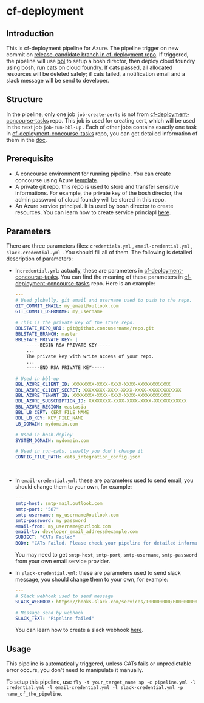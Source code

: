 # cf-deployment

## Introduction

This is cf-deployment pipeline for Azure. The pipeline trigger on new commit on [release-candidate branch in cf-deployment repo](https://github.com/cloudfoundry/cf-deployment/tree/release-candidate). If triggered, the pipeline will use [bbl](https://github.com/cloudfoundry/bosh-bootloader) to setup a bosh director, then deploy cloud foundry using bosh, run cats on cloud foundry. If cats passed, all allocated resources will be deleted safely; if cats failed, a notification email and a slack message will be send to developer.

## Structure

In the pipeline, only one job `job-create-certs` is not from [cf-deployment-concourse-tasks](https://github.com/cloudfoundry/cf-deployment-concourse-tasks) repo. This job is used for creating cert, which will be used in the next job `job-run-bbl-up` . Each of other jobs contains exactly one task in  [cf-deployment-concourse-tasks](https://github.com/cloudfoundry/cf-deployment-concourse-tasks) repo, you can get detailed information of them in the [doc](https://github.com/cloudfoundry/cf-deployment-concourse-tasks#tasks).

## Prerequisite

- A concourse environment for running pipeline. You can create concourse using Azure [template](https://github.com/Azure/azure-quickstart-templates/tree/master/concourse-ci).
- A private git repo, this repo is used to store and transfer sensitive informations. For example, the private key of the bosh director, the admin password of cloud foundry will be stored in this repo.
- An Azure service principal. It is used by bosh director to create resources. You can learn how to create service princiapl [here](https://docs.microsoft.com/en-us/cli/azure/create-an-azure-service-principal-azure-cli?toc=%2Fazure%2Fazure-resource-manager%2Ftoc.json&view=azure-cli-latest).

## Parameters

There are three parameters files: `credentials.yml` , `email-credential.yml` , `slack-credential.yml` . You should fill all of them. The following is detailed description of parameters:

- In`credential.yml`: actually, these are parameters in [cf-deployment-concourse-tasks](https://github.com/cloudfoundry/cf-deployment-concourse-tasks). You can find the meaning of these parameters in [cf-deployment-concourse-tasks](https://github.com/cloudfoundry/cf-deployment-concourse-tasks) repo. Here is an example:

  ```yaml
  ---
  # Used globally, git email and username used to push to the repo.
  GIT_COMMIT_EMAIL: my_email@outlook.com
  GIT_COMMIT_USERNAME: my_username

  # This is the private key of the store repo.
  BBLSTATE_REPO_URI: git@github.com:username/repo.git
  BBLSTATE_BRANCH: master
  BBLSTATE_PRIVATE_KEY: |
      -----BEGIN RSA PRIVATE KEY-----
      ...
      The private key with write access of your repo.
      ...
      -----END RSA PRIVATE KEY-----

  # Used in bbl-up
  BBL_AZURE_CLIENT_ID: XXXXXXXX-XXXX-XXXX-XXXX-XXXXXXXXXXXX
  BBL_AZURE_CLIENT_SECRET: XXXXXXXX-XXXX-XXXX-XXXX-XXXXXXXXXXXX
  BBL_AZURE_TENANT_ID: XXXXXXXX-XXXX-XXXX-XXXX-XXXXXXXXXXXX
  BBL_AZURE_SUBSCRIPTION_ID: XXXXXXXX-XXXX-XXXX-XXXX-XXXXXXXXXXXX
  BBL_AZURE_REGION: eastasia
  BBL_LB_CERT: CERT_FILE_NAME
  BBL_LB_KEY: KEY_FILE_NAME
  LB_DOMAIN: mydomain.com

  # Used in bosh-deploy
  SYSTEM_DOMAIN: mydomain.com

  # Used in run-cats, usually you don't change it
  CONFIG_FILE_PATH: cats_integration_config.json
  ```

  ​

- In `email-credential.yml`: these are parameters used to send email, you should change them to your own, for example:

  ```yaml
  ---
  smtp-host: smtp-mail.outlook.com
  smtp-port: "587"
  smtp-username: my_username@outlook.com
  smtp-password: my_password
  email-from: my_username@outlook.com
  email-to: developer_email_address@example.com
  SUBJECT: "CATs Failed"
  BODY: "CATs Failed. Please check your pipeline for detailed information" 
  ```

  You may need to get `smtp-host`, `smtp-port`, `smtp-username`, `smtp-password` from your own  email service provider.

- In `slack-credential.yml`: these are parameters used to send slack message, you should change them to your own, for example:

  ```yaml
  ---
  # Slack webhook used to send message
  SLACK_WEBHOOK: https://hooks.slack.com/services/T00000000/B00000000/XXXXXXXXXXXXXXXXXXXXXXXX

  # Message send by webhook
  SLACK_TEXT: "Pipeline failed"
  ```

  You can learn how to create a slack webhook [here](https://get.slack.help/hc/en-us/articles/115005265063-Incoming-WebHooks-for-Slack). 

## Usage

This pipeline is automatically triggered, unless CATs fails or unpredictable error occurs, you don't need to manipulate it manually. 

To setup this pipeline, use  `fly -t your_target_name sp -c pipeline.yml -l credential.yml -l email-credential.yml -l slack-credential.yml -p name_of_the_pipeline`.
